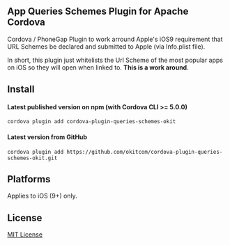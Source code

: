 ## App Queries Schemes Plugin for Apache Cordova

Cordova / PhoneGap Plugin to work arround Apple's iOS9 requirement that URL Schemes be declared and submitted to Apple (via Info.plist file).

In short, this plugin just whitelists the Url Scheme of the most popular apps on iOS so they will open when linked to. **This is a work around**.

## Install

#### Latest published version on npm (with Cordova CLI >= 5.0.0)

```
cordova plugin add cordova-plugin-queries-schemes-okit
```

#### Latest version from GitHub

```
cordova plugin add https://github.com/okitcom/cordova-plugin-queries-schemes-okit.git
```

## Platforms

Applies to iOS (9+) only.

## License

[MIT License](http://mit-license.org)
